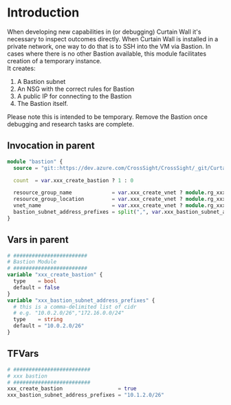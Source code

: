 # Introduction 
When developing new capabilities in (or debugging) Curtain Wall it's necessary to inspect outcomes directly. When Curtain Wall is installed in a private network, one way to do that is to SSH into the VM via Bastion. In cases where there is no other Bastion available, this module facilitates creation of a temporary instance.  
It creates:  
1. A Bastion subnet  
2. An NSG with the correct rules for Bastion  
3. A public IP for connecting to the Bastion  
4. The Bastion itself.  

Please note this is intended to be temporary. Remove the Bastion once debugging and research tasks are complete.  

## Invocation in parent
``` terraform
module "bastion" {
  source = "git::https://dev.azure.com/CrossSight/CrossSight/_git/Curtain-Wall-Modules//bastion"

  count  = var.xxx_create_bastion ? 1 : 0

  resource_group_name             = var.xxx_create_vnet ? module.rg_xxx.resource_group.name : var.xxx_existing_vnet_rg_name
  resource_group_location         = var.xxx_create_vnet ? module.rg_xxx.resource_group.location : var.xxx_existing_vnet_rg_location
  vnet_name                       = var.xxx_create_vnet ? module.rg_xxx.vnet_name : var.xxx_existing_vnet_name
  bastion_subnet_address_prefixes = split(",", var.xxx_bastion_subnet_address_prefixes)
}
```

## Vars in parent
``` terraform
# ########################
# Bastion Module
# ########################
variable "xxx_create_bastion" {
  type    = bool
  default = false
}
variable "xxx_bastion_subnet_address_prefixes" {
  # this is a comma-delimited list of cidr
  # e.g. "10.0.2.0/26","172.16.0.0/24"
  type    = string
  default = "10.0.2.0/26"
}
```

## TFVars
```terraform
# #########################
# xxx bastion
# #########################
xxx_create_bastion                  = true
xxx_bastion_subnet_address_prefixes = "10.1.2.0/26"
```
